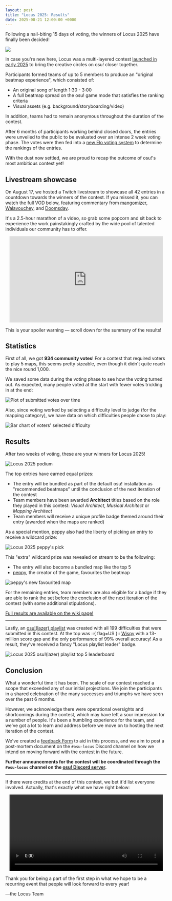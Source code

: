 ```yaml
---
layout: post
title: "Locus 2025: Results"
date: 2025-08-21 12:00:00 +0000
---
```


Following a nail-biting 15 days of voting, the winners of Locus 2025 have finally been decided!

![](/wiki/Contests/Locus/2025/img/banner.jpg)

In case you're new here, Locus was a multi-layered contest [launched in early 2025](https://osu.ppy.sh/home/news/2025-01-31-locus) to bring the creative circles on osu! closer together.

Participants formed teams of up to 5 members to produce an "original beatmap experience", which consisted of:

- An original song of length 1:30 - 3:00
- A full beatmap spread on the osu! game mode that satisfies the ranking criteria
- Visual assets (e.g. background/storyboarding/video)

In addition, teams had to remain anonymous throughout the duration of the contest.

After 6 months of participants working behind closed doors, the entries were unveiled to the public to be evaluated over an intense 2 week voting phase. The votes were then fed into a [new Elo voting system](https://osu.ppy.sh/home/news/2025-08-01-locus-2025-voting-open#the-elo-rating-system) to determine the rankings of the entries.

With the dust now settled, we are proud to recap the outcome of osu!'s most ambitious contest yet!

## Livestream showcase

On August 17, we hosted a Twitch livestream to showcase all 42 entries in a countdown towards the winners of the contest. If you missed it, you can watch the full VOD below, featuring commentary from [mangomizer](https://osu.ppy.sh/users/1893718), [Walavouchey](https://osu.ppy.sh/users/5773079), and [Doomsday](https://osu.ppy.sh/users/18983).

It's a 2.5-hour marathon of a video, so grab some popcorn and sit back to experience the work painstakingly crafted by the wide pool of talented individuals our community has to offer.

<div align="center" class="osu-md__paragraph">
    <iframe width="95%" style="aspect-ratio: 16 / 9;" src="https://player.twitch.tv/?video=2542514399&t=5m6s&parent=osu.ppy.sh&autoplay=false" frameborder="0" allowfullscreen="true" scrolling="no"></iframe>
</div>

This is your spoiler warning — scroll down for the summary of the results!

## Statistics

First of all, we got **934 community votes**! For a contest that required voters to play 5 maps, this seems pretty sizeable, even though it didn't quite reach the nice round 1,000.

We saved some data during the voting phase to see how the voting turned out. As expected, many people voted at the start with fewer votes trickling in at the end:

![Plot of submitted votes over time](/wiki/Contests/Locus/2025/img/votes_over_time.png)

Also, since voting worked by selecting a difficulty level to judge (for the mapping category), we have data on which difficulties people chose to play:

![Bar chart of voters' selected difficulty](/wiki/Contests/Locus/2025/img/voting_spread.png)

## Results

After two weeks of voting, these are your winners for Locus 2025!

![Locus 2025 podium](/wiki/Contests/Locus/2025/img/podium.jpg)

The top entries have earned equal prizes:

- The entry will be bundled as part of the default osu! installation as "recommended beatmaps" until the conclusion of the next iteration of the contest
- Team members have been awarded **Architect** titles based on the role they played in this contest: *Visual Architect*, *Musical Architect* or *Mapping Architect*
- Team members will receive a unique profile badge themed around their entry (awarded when the maps are ranked)

As a special mention, peppy also had the liberty of picking an entry to receive a wildcard prize:

![Locus 2025 peppy's pick](/wiki/Contests/Locus/2025/img/peppy-pick.jpg)

This "extra" wildcard prize was revealed on stream to be the following:

- The entry will also become a bundled map like the top 5
- [peppy](https://osu.ppy.sh/users/2), the creator of the game, favourites the beatmap

![peppy's new favourited map](/wiki/shared/news/2025-08-21-locus-2025-results/peppy-favourite.png)

For the remaining entries, team members are also eligible for a badge if they are able to rank the set before the conclusion of the next iteration of the contest (with some additional stipulations).

[Full results are available on the wiki page!](/wiki/Contests/Locus/2025#results)

---

Lastly, an [osu!(lazer) playlist](https://osu.ppy.sh/multiplayer/rooms/1539920) was created with all 199 difficulties that were submitted in this contest. At the top was ::{ flag=US }:: [Wispy](https://osu.ppy.sh/users/11106929) with a 13-million score gap and the only performance of 99% overall accuracy! As a result, they've received a fancy "Locus playlist leader" badge.

![Locus 2025 osu!(lazer) playlist top 5 leaderboard](/wiki/shared/news/2025-08-21-locus-2025-results/playlist-leaderboard.png)

## Conclusion

What a wonderful time it has been. The scale of our contest reached a scope that exceeded any of our initial projections. We join the participants in a shared celebration of the many successes and triumphs we have seen over the past 6 months.

However, we acknowledge there were operational oversights and shortcomings during the contest, which may have left a sour impression for a number of people. It's been a humbling experience for the team, and we've got a lot to learn and address before we move on to hosting the next iteration of the contest.

We've created a [feedback Form](https://forms.gle/o6r83Ffwdhamr55x6) to aid in this process, and we aim to post a post-mortem document on the `#osu-locus` Discord channel on how we intend on moving forward with the contest in the future.

**Further announcements for the contest will be coordinated through the `#osu-locus` channel on the [osu! Discord server](https://discord.com/invite/ppy).**

---

If there were credits at the end of this contest, we bet it'd list everyone involved. Actually, that's exactly what we have right below:

<div align="center" class="osu-md__paragraph">
    <video width="95%" controls>
        <source src="https://assets.ppy.sh/media/news/locus-2025-credits.mp4" type="video/mp4" preload="none">
    </video>
</div>

Thank you for being a part of the first step in what we hope to be a recurring event that people will look forward to every year!

—the Locus Team
